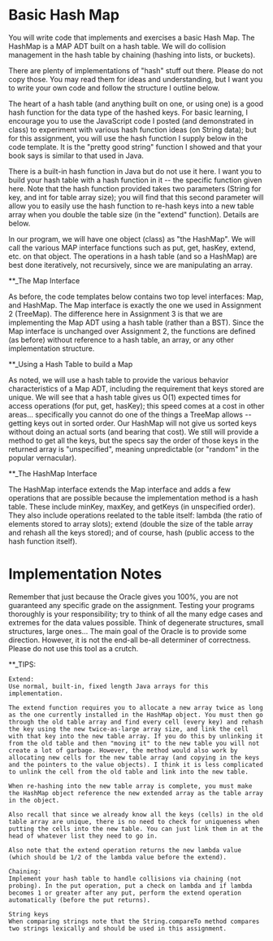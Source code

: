 # Basic Hash Map

You will write code that implements and exercises a basic Hash Map. The HashMap is a MAP ADT built on a hash table. We will do collision management in the hash table by chaining (hashing into lists, or buckets).

There are plenty of implementations of "hash" stuff out there. Please do not copy those. You may read them for ideas and understanding, but I want you to write your own code and follow the structure I outline below.

The heart of a hash table (and anything built on one, or using one) is a good hash function for the data type of the hashed keys. For basic learning, I encourage you to use the JavaScript code I posted (and demonstrated in class) to experiment with various hash function ideas (on String data); but for this assignment, you will use the hash function I supply below in the code template. It is the "pretty good string" function I showed and that your book says is similar to that used in Java.

There is a built-in hash function in Java but do not use it here. I want you to build your hash table with a hash function in it -- the specific function given here. Note that the hash function provided takes two parameters (String for key, and int for table array size); you will find that this second parameter will allow you to easily use the hash function to re-hash keys into a new table array when you double the table size (in the "extend" function). Details are below.

In our program, we will have one object (class) as "the HashMap". We will call the various MAP interface functions such as put, get, hasKey, extend, etc. on that object. The operations in a hash table (and so a HashMap) are best done iteratively, not recursively, since we are manipulating an array.

**_The Map Interface

As before, the code templates below contains two top level interfaces: Map, and HashMap. The Map interface is exactly the one we used in Assignment 2 (TreeMap). The difference here in Assignment 3 is that we are implementing the Map ADT using a hash table (rather than a BST). Since the Map interface is unchanged over Assignment 2, the functions are defined (as before) without reference to a hash table, an array, or any other implementation structure.

**_Using a Hash Table to build a Map

As noted, we will use a hash table to provide the various behavior characteristics of a Map ADT, including the requirement that keys stored are unique. We will see that a hash table gives us O(1) expected times for access operations (for put, get, hasKey); this speed comes at a cost in other areas... specifically you cannot do one of the things a TreeMap allows -- getting keys out in sorted order. Our HashMap will not give us sorted keys without doing an actual sorts (and bearing that cost). We still will provide a method to get all the keys, but the specs say the order of those keys in the returned array is "unspecified", meaning unpredictable (or "random" in the popular vernacular).

**_The HashMap Interface

The HashMap interface extends the Map interface and adds a few operations that are possible because the implementation method is a hash table. These include minKey, maxKey, and getKeys (in unspecified order). They also include operations reelated to the table itself: lambda (the ratio of elements stored to array slots); extend (double the size of the table array and rehash all the keys stored); and of course, hash (public access to the hash function itself).

# Implementation Notes
Remember that just because the Oracle gives you 100%, you are not guaranteed any specific grade on the assignment. Testing your programs thoroughly is your responsibility; try to think of all the many edge cases and extremes for the data values possible. Think of degenerate structures, small structures, large ones... The main goal of the Oracle is to provide some direction. However, it is not the end-all be-all determiner of correctness. Please do not use this tool as a crutch.

**_TIPS:

    Extend:
    Use normal, built-in, fixed length Java arrays for this implementation.

    The extend function requires you to allocate a new array twice as long as the one currently installed in the HashMap object. You must then go through the old table array and find every cell (every key) and rehash the key using the new twice-as-large array size, and link the cell with that key into the new table array. If you do this by unlinking it from the old table and then "moving it" to the new table you will not create a lot of garbage. However, the method would also work by allocating new cells for the new table array (and copying in the keys and the pointers to the value objects). I think it is less complicated to unlink the cell from the old table and link into the new table.

    When re-hashing into the new table array is complete, you must make the HashMap object reference the new extended array as the table array in the object.

    Also recall that since we already know all the keys (cells) in the old table array are unique, there is no need to check for uniqueness when putting the cells into the new table. You can just link them in at the head of whatever list they need to go in.

    Also note that the extend operation returns the new lambda value (which should be 1/2 of the lambda value before the extend).

    Chaining:
    Implement your hash table to handle collisions via chaining (not probing). In the put operation, put a check on lambda and if lambda becomes 1 or greater after any put, perform the extend operation automatically (before the put returns).

    String keys
    When comparing strings note that the String.compareTo method compares two strings lexically and should be used in this assignment. 
